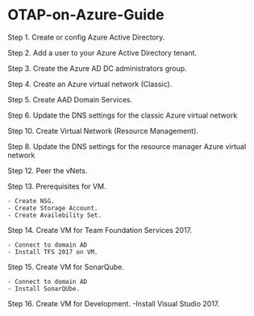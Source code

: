 # OTAP-on-Azure-Guide

Step 1. Create or config Azure Active Directory.

Step 2. Add a user to your Azure Active Directory tenant.
    
Step 3. Create the Azure AD DC administrators group.
          
Step 4. Create an Azure virtual network (Classic).

Step 5. Create AAD Domain Services.

Step 6. Update the DNS settings for the classic Azure virtual network

Step 10. Create Virtual Network (Resource Management).

Step 8. Update the DNS settings for the resource manager Azure virtual network

Step 12. Peer the vNets.

Step 13. Prerequisites for VM.

    - Create NSG.
    - Create Storage Account.
    - Create Availebility Set.
    
Step 14. Create VM for Team Foundation Services 2017.

    - Connect to domain AD
    - Install TFS 2017 on VM.
    
Step 15. Create VM for SonarQube.

    - Connect to domain AD
    - Install SonarQUbe.
    
Step 16. Create VM for Development.
        -Install Visual Studio 2017.






